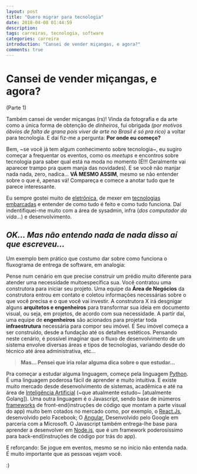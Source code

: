 ```yaml
---
layout: post
title: "Quero migrar para tecnologia"
date: 2018-04-08 01:44:59
description: 
tags: carreiras, tecnologia, software
categories: carreira
introduction: "Cansei de vender miçangas, e agora?"
comments: true
---
```


# Cansei de vender miçangas, e agora?
(Parte 1)

Também cansei de vender miçangas (rs)! Vinda da fotografia e da arte como a única forma de obtenção de *dinheiros*, fui obrigada *(por motivos óbvios de falta de grana pois viver de arte no Brasil é só pra rico)* a voltar para tecnologia. E daí fiz-me a pergunta: **Por onde eu começo?**
 
 Bem, ~se você já tem algum conhecimento sobre tecnologia~, eu sugiro começar a frequentar os eventos, como os *meetups* e encontros sobre tecnologia para saber qual está na moda no momento (É!!! Geralmente vai aparecer trampo pra quem manja das novidades). E se você não manjar nada nada, zero, nadica... **VÁ MESMO ASSIM**, mesmo se não entender sobre o que é, apenas vá! Compareça e comece a anotar tudo que te parece interessante.

 Eu sempre gostei muito de [eletrônica](http://l.betab.io/porta29dd5), de mexer em [tecnologias embarcadas](http://l.betab.io/porta65236) e entender de como tudo é feito e como tudo funciona. Daí indentifiquei-me muito com a área de sysadmin, infra (*dos computador da vida...*) e desenvolvimento.

 ## *OK... Mas não entendo nada de nada disso aí que escreveu...*

 Um exemplo bem prático que costumo dar sobre como funciona o fluxograma de entrega de software, em analogia:

 Pense num cenário em que precise construir um prédio muito diferente para atender uma necessidade muitoespecífica sua. Você contratou uma construtora para iniciar seu projeto. Uma equipe da **Área de Negócios** da construtora entrou em contato e coletou informações necessárias sobre o que você precisa e o que você vai investir. A construtora X irá desgnigar alguns **arquitetos e engenheiros** para transformar sua ídeia em documento visual, ou seja, em projetos, de acordo com sua necessidade. A partir daí, uma equipe de **engenheiros** são acionados para projetar toda **infraestrutura** necessária para compor seu imóvel. E Seu imóvel começa a ser construído, desde a fundação até os detalhes estéticos.
 Pensando neste cenário, é possível imaginar que o fluxo de desenvolvimento de um sistema envolve diversas áreas e tipos de tecnologias, variando desde do técnico até área administrativa, etc...

> **Mas... Pensei que iria rolar alguma dica sobre o que estudar...**

Pra começar a estudar alguma linguagem, começe pela linguagem [Python](https://python.org.br/). É uma linguagem poderosa fácil de aprender e muito intuitiva. E existe muito mercado desde desenvolvimento de sistemas, acadêmica e até na área de [Inteligência Artificial](https://wiki.python.org.br/InteligenciaArtificial) (~que atualmente estudo~ [atualmente Golang]). Uma outra linguagem é o Javascript, sendo base de inúmeros [frameworks](https://pt.wikipedia.org/wiki/Framework) de front-end(instruções de código que montam a parte visual do app) muito bem cotados no mercado como, por exemplo, o [React.Js](https://reactjs.org), desenvolvido pelo Facebook; O [Angular](https://angular.io), Desenvolvido pelo Google em parceria com a Microsoft. O Javascript também entrega-lhe base para aprender a desenvolver em [Node.js](https://nodejs.org), que é um framework poderosíssimo para back-end(instruções de código por trás do app).

E reforçando: Se jogue em eventos, mesmo se no início não entenda nada. É muito importante que as pessoas vejam você.

:)
